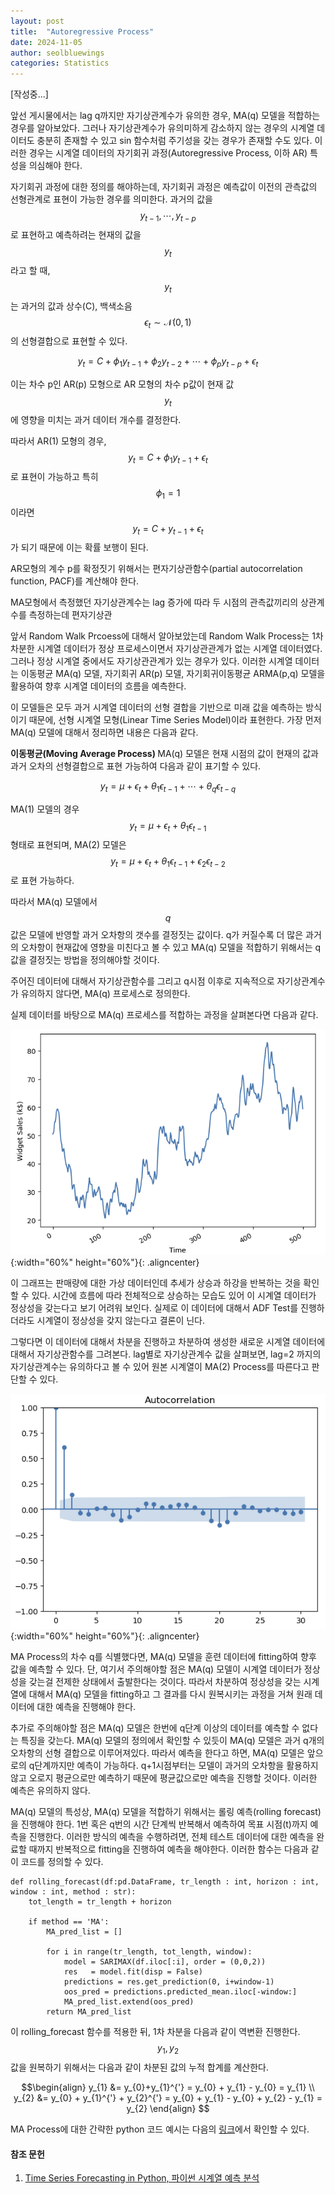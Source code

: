 ```yaml
---
layout: post
title:  "Autoregressive Process"
date: 2024-11-05
author: seolbluewings
categories: Statistics
---
```


[작성중...]

앞선 게시물에서는 lag q까지만 자기상관계수가 유의한 경우, MA(q) 모델을 적합하는 경우를 알아보았다. 그러나 자기상관계수가 유의미하게 감소하지 않는 경우의 시계열 데이터도 충분히 존재할 수 있고 sin 함수처럼 주기성을 갖는 경우가 존재할 수도 있다. 이러한 경우는 시계열 데이터의 자기회귀 과정(Autoregressive Process, 이하 AR) 특성을 의심해야 한다.

자기회귀 과정에 대한 정의를 해야하는데, 자기회귀 과정은 예측값이 이전의 관측값의 선형관계로 표현이 가능한 경우를 의미한다. 과거의 값을 $$ y_{t-1},\cdots,y_{t-p} $$로 표현하고 예측하려는 현재의 값을 $$y_{t}$$라고 할 때, $$y_{t}$$는 과거의 값과 상수(C), 백색소음 $$\epsilon_{t} \sim \mathcal{N}(0,1)$$ 의 선형결합으로 표현할 수 있다.

$$ y_{t} = C + \phi_{1}y_{t-1}+\phi_{2}y_{t-2} + \cdots + \phi_{p}y_{t-p} + \epsilon_{t} $$

이는 차수 p인 AR(p) 모형으로 AR 모형의 차수 p값이 현재 값 $$y_{t}$$에 영향을 미치는 과거 데이터 개수를 결정한다.

따라서 AR(1) 모형의 경우, $$ y_{t} = C + \phi_{1}y_{t-1}+\epsilon_{t}$$ 로 표현이 가능하고 특히 $$\phi_{1} = 1$$ 이라면 $$y_{t} = C + y_{t-1} + \epsilon_{t}$$ 가 되기 때문에 이는 확률 보행이 된다.

AR모형의 계수 p를 확정짓기 위해서는 편자기상관함수(partial autocorrelation function, PACF)를 계산해야 한다.

MA모형에서 측정했던 자기상관계수는 lag 증가에 따라 두 시점의 관측값끼리의 상관계수를 측정하는데 편자기상관



앞서 Random Walk Prcoess에 대해서 알아보았는데 Random Walk Process는 1차 차분한 시계열 데이터가 정상 프로세스이면서 자기상관관계가 없는 시계열 데이터였다. 그러나 정상 시계열 중에서도 자기상관관계가 있는 경우가 있다. 이러한 시계열 데이터는 이동평균 MA(q) 모델, 자기회귀 AR(p) 모델, 자기회귀이동평균 ARMA(p,q) 모델을 활용하여 향후 시계열 데이터의 흐름을 예측한다. 

이 모델들은 모두 과거 시계열 데이터의 선형 결합을 기반으로 미래 값을 예측하는 방식이기 때문에, 선형 시계열 모형(Linear Time Series Model)이라 표현한다. 가장 먼저 MA(q) 모델에 대해서 정리하면 내용은 다음과 같다.

<strong> 이동평균(Moving Average Process) </strong>
MA(q) 모델은 현재 시점의 값이 현재의 값과 과거 오차의 선형결합으로 표현 가능하여 다음과 같이 표기할 수 있다.

$$
y_{t} = \mu + \epsilon_{t} + \theta_{1}\epsilon_{t-1} + \cdots + \theta_{q}\epsilon_{t-q}
$$

MA(1) 모델의 경우 $$y_{t} = \mu + \epsilon_{t}+\theta_{1}\epsilon_{t-1}$$ 형태로 표현되며, MA(2) 모델은 $$y_{t} = \mu + \epsilon_{t}+\theta_{1}\epsilon_{t-1} + \epsilon_{2}\epsilon_{t-2}$$ 로 표현 가능하다.

따라서 MA(q) 모델에서 $$q$$값은 모델에 반영할 과거 오차항의 갯수를 결정짓는 값이다. q가 커질수록 더 많은 과거의 오차항이 현재값에 영향을 미친다고 볼 수 있고 MA(q) 모델을 적합하기 위해서는 q값을 결정짓는 방법을 정의해야할 것이다.

주어진 데이터에 대해서 자기상관함수를 그리고 q시점 이후로 지속적으로 자기상관계수가 유의하지 않다면, MA(q) 프로세스로 정의한다. 

실제 데이터를 바탕으로 MA(q) 프로세스를 적합하는 과정을 살펴본다면 다음과 같다. 

![ma process](https://github.com/seolbluewings/seolbluewings.github.io/blob/master/assets/MA1.png?raw=true){:width="60%" height="60%"}{: .aligncenter}

이 그래프는 판매량에 대한 가상 데이터인데 추세가 상승과 하강을 반복하는 것을 확인할 수 있다. 시간에 흐름에 따라 전체적으로 상승하는 모습도 있어 이 시계열 데이터가 정상성을 갖는다고 보기 어려워 보인다. 실제로 이 데이터에 대해서 ADF Test를 진행하더라도 시계열이 정상성을 갖지 않는다고 결론이 닌다.

그렇다면 이 데이터에 대해서 차분을 진행하고 차분하여 생성한 새로운 시계열 데이터에 대해서 자기상관함수를 그려본다. lag별로 자기상관계수 값을 살펴보면, lag=2 까지의 자기상관계수는 유의하다고 볼 수 있어 원본 시계열이 MA(2) Process를 따른다고 판단할 수 있다. 

![ma process](https://github.com/seolbluewings/seolbluewings.github.io/blob/master/assets/MA2.png?raw=true){:width="60%" height="60%"}{: .aligncenter}

MA Process의 차수 q를 식별했다면, MA(q) 모델을 훈련 데이터에 fitting하여 향후 값을 예측할 수 있다. 단, 여기서 주의해야할 점은 MA(q) 모델이 시계열 데이터가 정상성을 갖는걸 전제한 상태에서 출발한다는 것이다. 
따라서 차분하여 정상성을 갖는 시계열에 대해서 MA(q) 모델을 fitting하고 그 결과를 다시 원복시키는 과정을 거쳐 원래 데이터에 대한 예측을 진행해야 한다.

추가로 주의해야할 점은 MA(q) 모델은 한번에 q단계 이상의 데이터를 예측할 수 없다는 특징을 갖는다. MA(q) 모델의 정의에서 확인할 수 있듯이 MA(q) 모델은 과거 q개의 오차항의 선형 결합으로 이루어져있다.
따라서 예측을 한다고 하면, MA(q) 모델은 앞으로의 q단계까지만 예측이 가능하다. q+1시점부터는 모델이 과거의 오차항을 활용하지 않고 오로지 평균으로만 예측하기 때문에 평균값으로만 예측을 진행할 것이다. 이러한 예측은 유의하지 않다.

MA(q) 모델의 특성상, MA(q) 모델을 적합하기 위해서는 롤링 예측(rolling forecast)을 진행해야 한다. 1번 혹은 q번의 시간 단계씩 반복해서 예측하여 목표 시점(t)까지 예측을 진행한다.
이러한 방식의 예측을 수행하려면, 전체 테스트 데이터에 대한 예측을 완료할 때까지 반복적으로 fitting을 진행하여 예측을 해야한다. 이러한 함수는 다음과 같이 코드를 정의할 수 있다.

```
def rolling_forecast(df:pd.DataFrame, tr_length : int, horizon : int, window : int, method : str):
    tot_length = tr_length + horizon

    if method == 'MA':
        MA_pred_list = []
        
        for i in range(tr_length, tot_length, window):
            model = SARIMAX(df.iloc[:i], order = (0,0,2))
            res   = model.fit(disp = False)
            predictions = res.get_prediction(0, i+window-1)
            oos_pred = predictions.predicted_mean.iloc[-window:]
            MA_pred_list.extend(oos_pred)
        return MA_pred_list
```

이 rolling_forecast 함수를 적용한 뒤, 1차 차분을 다음과 같이 역변환 진행한다. $$y_{1},y_{2}$$ 값을 원복하기 위해서는 다음과 같이 차분된 값의 누적 합계를 계산한다.

$$\begin{align}
y_{1} &= y_{0}+y_{1}^{'} = y_{0} + y_{1} - y_{0} = y_{1} \\
y_{2} &= y_{0} + y_{1}^{'} + y_{2}^{'} = y_{0} + y_{1} - y_{0} + y_{2} - y_{1} = y_{2}
\end{align}
$$

MA Process에 대한 간략한 python 코드 예시는 다음의 [링크](https://github.com/seolbluewings/python_study/blob/master/01.study/ma_process.py)에서 확인할 수 있다.


#### 참조 문헌
1. [Time Series Forecasting in Python, 파이썬 시계열 예측 분석](https://product.kyobobook.co.kr/detail/S000213799852a) <br/>
